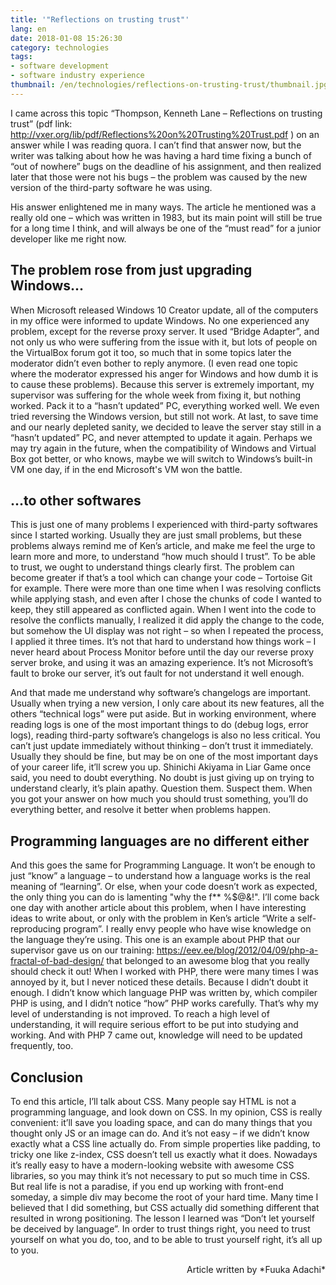 ```yaml
---
title: '"Reflections on trusting trust"'
lang: en
date: 2018-01-08 15:26:30
category: technologies
tags:
- software development
- software industry experience
thumbnail: /en/technologies/reflections-on-trusting-trust/thumbnail.jpg
---
```


I came across this topic “Thompson, Kenneth Lane – Reflections on trusting trust” (pdf link: http://vxer.org/lib/pdf/Reflections%20on%20Trusting%20Trust.pdf ) on an answer while I was reading quora. I can’t find that answer now, but the writer was talking about how he was having a hard time fixing a bunch of “out of nowhere” bugs on the deadline of his assignment, and then realized later that those were not his bugs – the problem was caused by the new version of the third-party software he was using.

His answer enlightened me in many ways. The article he mentioned was a really old one – which was written in 1983, but its main point will still be true for a long time I think, and will always be one of the “must read” for a junior developer like me right now.

## The problem rose from just upgrading Windows...

When Microsoft released Windows 10 Creator update, all of the computers in my office were informed to update Windows. No one experienced any problem, except for the reverse proxy server. It used “Bridge Adapter”, and not only us who were suffering from the issue with it, but lots of people on the VirtualBox forum got it too, so much that in some topics later the moderator didn’t even bother to reply anymore. (I even read one topic where the moderator expressed his anger for Windows and how dumb it is to cause these problems). Because this server is extremely important, my supervisor was suffering for the whole week from fixing it, but nothing worked. Pack it to a “hasn’t updated” PC, everything worked well. We even tried reversing the Windows version, but still not work. At last, to save time and our nearly depleted sanity, we decided to leave the server stay still in a “hasn’t updated” PC, and never attempted to update it again. Perhaps we may try again in the future, when the compatibility of Windows and Virtual Box got better, or who knows, maybe we will switch to Windows’s built-in VM one day, if in the end Microsoft's VM won the battle.

## ...to other softwares

This is just one of many problems I experienced with third-party softwares since I started working. Usually they are just small problems, but these problems always remind me of Ken’s article, and make me feel the urge to learn more and more, to understand “how much should I trust”. To be able to trust, we ought to understand things clearly first. The problem can become greater if that’s a tool which can change your code – Tortoise Git for example. There were more than one time when I was resolving conflicts while applying stash, and even after I chose the chunks of code I wanted to keep, they still appeared as conflicted again. When I went into the code to resolve the conflicts manually, I realized it did apply the change to the code, but somehow the UI display was not right – so when I repeated the process, I applied it three times. It’s not that hard to understand how things work – I never heard about Process Monitor before until the day our reverse proxy server broke, and using it was an amazing experience. It’s not Microsoft’s fault to broke our server, it’s out fault for not understand it well enough.

And that made me understand why software’s changelogs are important. Usually when trying a new version, I only care about its new features, all the others “technical logs” were put aside. But in working environment, where reading logs is one of the most important things to do (debug logs, error logs), reading third-party software’s changelogs is also no less critical. You can’t just update immediately without thinking – don’t trust it immediately. Usually they should be fine, but may be on one of the most important days of your career life, it’ll screw you up. Shinichi Akiyama in Liar Game once said, you need to doubt everything. No doubt is just giving up on trying to understand clearly, it’s plain apathy. Question them. Suspect them. When you got your answer on how much you should trust something, you’ll do everything better, and resolve it better when  problems happen.

## Programming languages are no different either

And this goes the same for Programming Language. It won’t be enough to just “know” a language – to understand how a language works is the real meaning of “learning”. Or else, when your code doesn’t work as expected, the only thing you can do is lamenting "why the f** %$@&!". I’ll come back one day with another article about this problem, when I have interesting ideas to write about, or only with the problem in Ken’s article “Write a self-reproducing program”. I really envy people who have wise knowledge on the language they’re using. This one is an example about PHP that our supervisor gave us on our training: https://eev.ee/blog/2012/04/09/php-a-fractal-of-bad-design/ that belonged to an awesome blog that you really should check it out! When I worked with PHP, there were many times I was annoyed by it, but I never noticed these details. Because I didn’t doubt it enough. I didn’t know which language PHP was written by, which compiler PHP is using, and I didn’t notice “how” PHP works carefully. That’s why my level of understanding is not improved. To reach a high level of understanding, it will require serious effort to be put into studying and working. And with PHP 7 came out, knowledge will need to be updated frequently, too.

## Conclusion

To end this article, I’ll talk about CSS. Many people say HTML is not a programming language, and look down on CSS. In my opinion, CSS is really convenient: it’ll save you loading space, and can do many things that you thought only JS or an image can do. And it’s not easy – if we didn’t know exactly what a CSS line actually do. From simple properties like padding, to tricky one like z-index, CSS doesn’t tell us exactly what it does. Nowadays it’s really easy to have a modern-looking website with awesome CSS libraries, so you may think it’s not necessary to put so much time in CSS. But real life is not a paradise, if you end up working with front-end someday, a simple div may become the root of your hard time. Many time I believed that I did something, but CSS actually did something different that resulted in wrong positioning. The lesson I learned was “Don’t let yourself be deceived by language”. In order to trust things right, you need to trust yourself on what you do, too, and to be able to trust yourself right, it’s all up to you.

<p style="text-align:right">Article written by *Fuuka Adachi*</p>